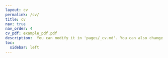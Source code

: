 ```yaml
---
layout: cv
permalink: /cv/
title: cv
nav: true
nav_order: 4
cv_pdf: example_pdf.pdf
description:  You can modify it in 'pages/_cv.md'. You can also change or remove the top pdf download button.
toc:
  sidebar: left
---
```

